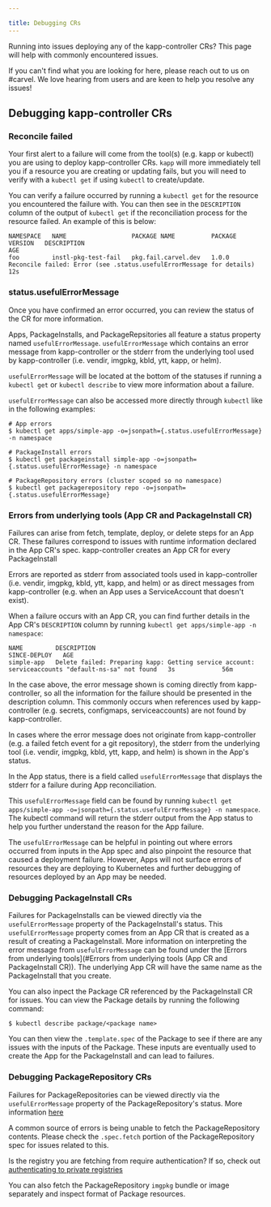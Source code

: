 ```yaml
---

title: Debugging CRs
---
```


Running into issues deploying any of the kapp-controller CRs? This page will help with commonly encountered issues.

If you can't find what you are looking for here, please reach out to us on #carvel. We love hearing from users and are keen to help you resolve any issues!

## Debugging kapp-controller CRs

### Reconcile failed
Your first alert to a failure
will come from the tool(s) (e.g. kapp or kubectl) you are using to deploy
kapp-controller CRs. `kapp` will more immediately tell you if a resource you are
creating or updating fails, but you will need to verify with a `kubectl get` if
using `kubectl` to create/update.

You can verify a failure occurred by running a `kubectl get` for the resource
you encountered the failure with. You can then see in the `DESCRIPTION` column
of the output of `kubectl get` if the reconciliation process for the resource
failed. An example of this is below:

```
NAMESPACE   NAME                  PACKAGE NAME          PACKAGE VERSION   DESCRIPTION                                                            AGE
foo         instl-pkg-test-fail   pkg.fail.carvel.dev   1.0.0             Reconcile failed: Error (see .status.usefulErrorMessage for details)   12s
```

### status.usefulErrorMessage
Once you have confirmed an error occurred, you can review the status of the CR
for more information.

Apps, PackageInstalls, and PackageRepsitories all feature a status property
named `usefulErrorMessage`. `usefulErrorMessage` which contains an error message
from kapp-controller or the stderr from the underlying tool used by
kapp-controller (i.e. vendir, imgpkg, kbld, ytt, kapp, or helm).

`usefulErrorMessage` will be located at the bottom of the statuses if running a
`kubectl get` or `kubectl describe` to view more information about a failure.

`usefulErrorMessage` can also be accessed more directly through `kubectl` like
in the following examples:

```
# App errors
$ kubectl get apps/simple-app -o=jsonpath={.status.usefulErrorMessage} -n namespace

# PackageInstall errors
$ kubectl get packageinstall simple-app -o=jsonpath={.status.usefulErrorMessage} -n namespace

# PackageRepository errors (cluster scoped so no namespace)
$ kubectl get packagerepository repo -o=jsonpath={.status.usefulErrorMessage}
```

### Errors from underlying tools (App CR and PackageInstall CR)

Failures can arise from fetch, template, deploy, or delete steps for an App CR.
These failures correspond to issues with runtime information declared in the App
CR's spec. kapp-controller creates an App CR for every PackageInstall 

Errors are reported as stderr from associated tools used in kapp-controller
(i.e. vendir, imgpkg, kbld, ytt, kapp, and helm) or as direct messages from
kapp-controller (e.g. when an App uses a ServiceAccount that doesn't exist). 

When a failure occurs with an App CR, you can find further details in the App
CR's `DESCRIPTION` column by running `kubectl get apps/simple-app -n namespace`:

```
NAME         DESCRIPTION                                                                                         SINCE-DEPLOY   AGE
simple-app   Delete failed: Preparing kapp: Getting service account: serviceaccounts "default-ns-sa" not found   3s             56m
```

In the case above, the error message shown is coming directly from
kapp-controller, so all the information for the failure should be presented in
the description column. This commonly occurs when references used by
kapp-controller (e.g. secrets, configmaps, serviceaccounts) are not found by
kapp-controller.

In cases where the error message does not originate from kapp-controller (e.g. a
failed fetch event for a git repository), the stderr from the underlying tool
(i.e. vendir, imgpkg, kbld, ytt, kapp, and helm) is shown in the App's status. 

In the App status, there is a field called `usefulErrorMessage` that displays
the stderr for a failure during App reconciliation.

This `usefulErrorMessage` field can be found by running `kubectl get
apps/simple-app -o=jsonpath={.status.usefulErrorMessage} -n namespace`.  The
kubectl command will return the stderr output from the App status to help you
further understand the reason for the App failure.

The `usefulErrorMessage` can be helpful in pointing out where errors occurred
from inputs in the App spec and also pinpoint the resource that caused a
deployment failure. However, Apps will not surface errors of resources they are
deploying to Kubernetes and further debugging of resources deployed by an App
may be needed.

### Debugging PackageInstall CRs

Failures for PackageInstalls can be viewed directly via the `usefulErrorMessage`
property of the PackageInstall's status. This `usefulErrorMessage` property
comes from an App CR that is created as a result of creating a PackageInstall.
More information on interpreting the error message from `usefulErrorMessage` can
be found under the [Errors from underlying tools](#Errors from underlying tools (App CR and PackageInstall CR)).  The underlying App
CR will have the same name as the PackageInstall that you create.

You can also inpect the Package CR referenced by the PackageInstall CR for issues. You can view the Package details by running the following command:

```
$ kubectl describe package/<package name>
```

You can then view the `.template.spec` of the Package to see if there are any
issues with the inputs of the Package. These inputs are eventually used to
create the App for the PackageInstall and can lead to failures.

### Debugging PackageRepository CRs

Failures for PackageRepositories can be viewed directly via the
`usefulErrorMessage` property of the PackageRepository's status. More information [here](status.usefulErrorMessage)

A common source of errors is being unable to fetch the PackageRepository
contents. Please check the `.spec.fetch` portion of the PackageRepository spec for issues related to this.

Is the registry you are fetching from require authentication? If so, check out [authenticating to private registries](private-registry-auth.md)

You can also fetch the PackageRepository `imgpkg` bundle or image separately and inspect format of Package resources.
